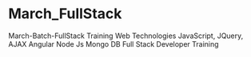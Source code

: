# March_FullStack
March-Batch-FullStack Training
Web Technologies
JavaScript, JQuery, AJAX
Angular
Node Js
Mongo DB
Full Stack Developer Training
